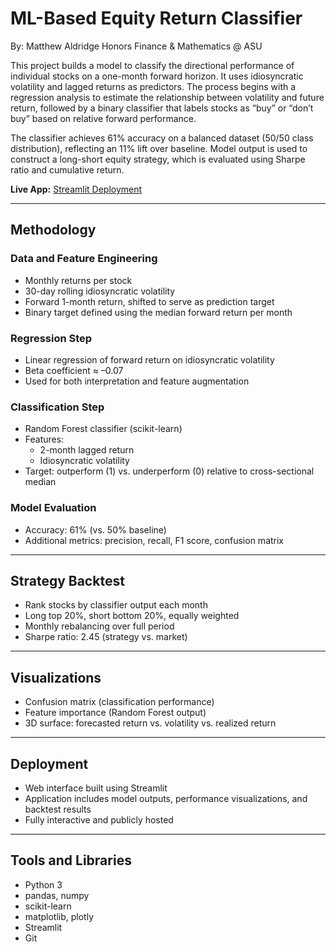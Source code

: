 # ML-Based Equity Return Classifier
By: Matthew Aldridge
Honors Finance & Mathematics @ ASU

This project builds a model to classify the directional performance of individual stocks on a one-month forward horizon. It uses idiosyncratic volatility and lagged returns as predictors. The process begins with a regression analysis to estimate the relationship between volatility and future return, followed by a binary classifier that labels stocks as “buy” or “don’t buy” based on relative forward performance.

The classifier achieves 61% accuracy on a balanced dataset (50/50 class distribution), reflecting an 11% lift over baseline. Model output is used to construct a long-short equity strategy, which is evaluated using Sharpe ratio and cumulative return.

**Live App:** [Streamlit Deployment](https://matthewa18-return-forecasting-engine-app-v7agn0.streamlit.app/)

---

## Methodology

### Data and Feature Engineering
- Monthly returns per stock 
- 30-day rolling idiosyncratic volatility 
- Forward 1-month return, shifted to serve as prediction target
- Binary target defined using the median forward return per month

### Regression Step
- Linear regression of forward return on idiosyncratic volatility
- Beta coefficient ≈ –0.07 
- Used for both interpretation and feature augmentation

### Classification Step
- Random Forest classifier (scikit-learn)
- Features:
  - 2-month lagged return
  - Idiosyncratic volatility
- Target: outperform (1) vs. underperform (0) relative to cross-sectional median

### Model Evaluation
- Accuracy: 61% (vs. 50% baseline)
- Additional metrics: precision, recall, F1 score, confusion matrix

---

## Strategy Backtest

- Rank stocks by classifier output each month
- Long top 20%, short bottom 20%, equally weighted
- Monthly rebalancing over full period
- Sharpe ratio: 2.45 (strategy vs. market)

---

## Visualizations

- Confusion matrix (classification performance)
- Feature importance (Random Forest output)
- 3D surface: forecasted return vs. volatility vs. realized return

---

## Deployment

- Web interface built using Streamlit
- Application includes model outputs, performance visualizations, and backtest results
- Fully interactive and publicly hosted

---

## Tools and Libraries

- Python 3  
- pandas, numpy  
- scikit-learn  
- matplotlib, plotly  
- Streamlit  
- Git



